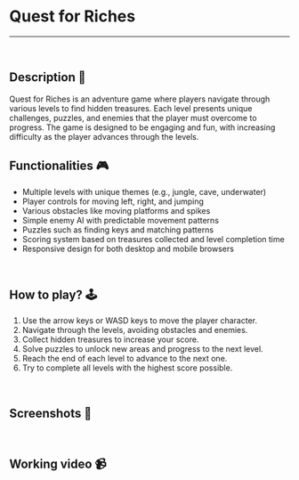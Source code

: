 # **Quest for Riches**

---

<br>

## **Description 📃**

Quest for Riches is an adventure game where players navigate through various levels to find hidden treasures. Each level presents unique challenges, puzzles, and enemies that the player must overcome to progress. The game is designed to be engaging and fun, with increasing difficulty as the player advances through the levels.

## **Functionalities 🎮**

- Multiple levels with unique themes (e.g., jungle, cave, underwater)
- Player controls for moving left, right, and jumping
- Various obstacles like moving platforms and spikes
- Simple enemy AI with predictable movement patterns
- Puzzles such as finding keys and matching patterns
- Scoring system based on treasures collected and level completion time
- Responsive design for both desktop and mobile browsers

<br>

## **How to play? 🕹️**

1. Use the arrow keys or WASD keys to move the player character.
2. Navigate through the levels, avoiding obstacles and enemies.
3. Collect hidden treasures to increase your score.
4. Solve puzzles to unlock new areas and progress to the next level.
5. Reach the end of each level to advance to the next one.
6. Try to complete all levels with the highest score possible.

<br>

## **Screenshots 📸**

<!-- Add your screenshots like this -->
<!-- ![image](url) -->

<br>

## **Working video 📹**

<!-- Add your working video over here -->
